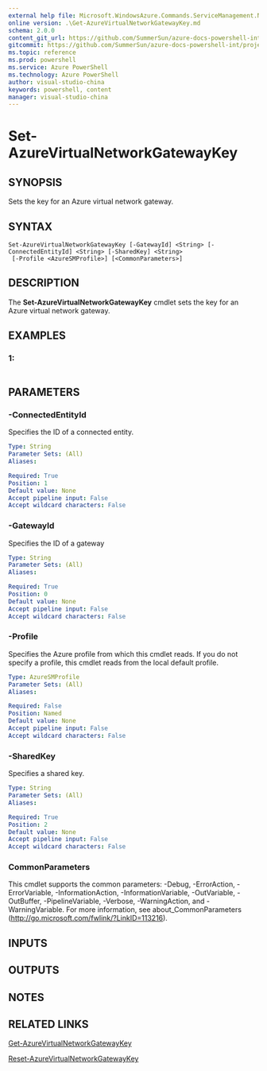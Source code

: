 ```yaml
---
external help file: Microsoft.WindowsAzure.Commands.ServiceManagement.Network.dll-Help.xml
online version: .\Get-AzureVirtualNetworkGatewayKey.md
schema: 2.0.0
content_git_url: https://github.com/SummerSun/azure-docs-powershell-int/projects/azure-docs-powershell-int/azureps-cmdlets-docs/ServiceManagement/Azure.Networking/v2.0/CmdletMDs/Set-AzureVirtualNetworkGatewayKey.md
gitcommit: https://github.com/SummerSun/azure-docs-powershell-int/projects/azure-docs-powershell-int/azureps-cmdlets-docs/ServiceManagement/Azure.Networking/v2.0/CmdletMDs/Set-AzureVirtualNetworkGatewayKey.md
ms.topic: reference
ms.prod: powershell
ms.service: Azure PowerShell
ms.technology: Azure PowerShell
author: visual-studio-china
keywords: powershell, content
manager: visual-studio-china
---
```


# Set-AzureVirtualNetworkGatewayKey

## SYNOPSIS
Sets the key for an Azure virtual network gateway.

## SYNTAX

```
Set-AzureVirtualNetworkGatewayKey [-GatewayId] <String> [-ConnectedEntityId] <String> [-SharedKey] <String>
 [-Profile <AzureSMProfile>] [<CommonParameters>]
```

## DESCRIPTION
The **Set-AzureVirtualNetworkGatewayKey** cmdlet sets the key for an Azure virtual network gateway.

## EXAMPLES

### 1:
```

```

## PARAMETERS

### -ConnectedEntityId
Specifies the ID of a connected entity.

```yaml
Type: String
Parameter Sets: (All)
Aliases: 

Required: True
Position: 1
Default value: None
Accept pipeline input: False
Accept wildcard characters: False
```

### -GatewayId
Specifies the ID of a gateway

```yaml
Type: String
Parameter Sets: (All)
Aliases: 

Required: True
Position: 0
Default value: None
Accept pipeline input: False
Accept wildcard characters: False
```

### -Profile
Specifies the Azure profile from which this cmdlet reads.
If you do not specify a profile, this cmdlet reads from the local default profile.

```yaml
Type: AzureSMProfile
Parameter Sets: (All)
Aliases: 

Required: False
Position: Named
Default value: None
Accept pipeline input: False
Accept wildcard characters: False
```

### -SharedKey
Specifies a shared key.

```yaml
Type: String
Parameter Sets: (All)
Aliases: 

Required: True
Position: 2
Default value: None
Accept pipeline input: False
Accept wildcard characters: False
```

### CommonParameters
This cmdlet supports the common parameters: -Debug, -ErrorAction, -ErrorVariable, -InformationAction, -InformationVariable, -OutVariable, -OutBuffer, -PipelineVariable, -Verbose, -WarningAction, and -WarningVariable. For more information, see about_CommonParameters (http://go.microsoft.com/fwlink/?LinkID=113216).

## INPUTS

## OUTPUTS

## NOTES

## RELATED LINKS

[Get-AzureVirtualNetworkGatewayKey](.\Get-AzureVirtualNetworkGatewayKey.md)

[Reset-AzureVirtualNetworkGatewayKey](.\Reset-AzureVirtualNetworkGatewayKey.md)

